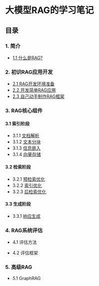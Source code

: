 # 大模型RAG的学习笔记

## 目录

### 1. **简介**
- [1.1 什么是RAG?](https://mp.weixin.qq.com/s/GallvMdJRYSEYhad5wPwvQ)
  
### 2. **初识RAG应用开发**
- [2.1 RAG开发环境准备](RAG开发环境准备.md)
- [2.2 开发简单RAG应用](src/simple-rag)
- [2.3 自己动手制作RAG框架](https://github.com/yilane/ragdev-project)
  
### 3. **RAG核心组件**

#### 3.1 索引阶段
 - 3.1.1 [文档解析]()
 - 3.1.2 [文本分块]()
 - 3.1.3 [信息嵌入]()
 - 3.1.4 [向量存储]()

#### 3.2 检索阶段
 - 3.2.1 [预检索优化]()
 - 3.2.2 [索引优化]()
 - 3.2.3 [后检索优化]()

#### 3.3 生成阶段
 - 3.3.1 [响应生成]()

### 4. RAG系统评估
* 4.1 评估方法

* 4.2 评估框架

### 5. 高级RAG
* 5.1 GraphRAG

